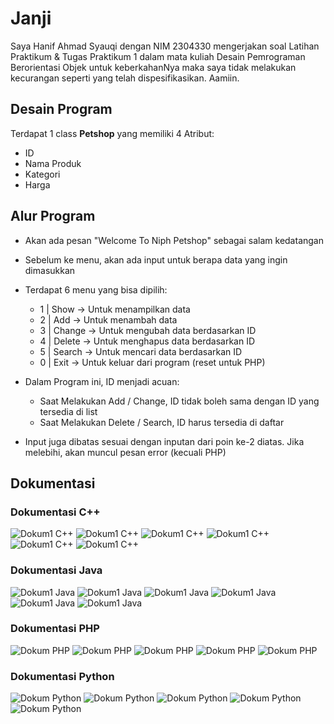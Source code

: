 # Janji

Saya Hanif Ahmad Syauqi dengan NIM 2304330 mengerjakan soal Latihan Praktikum & Tugas Praktikum 1 dalam mata kuliah Desain Pemrograman Berorientasi Objek untuk keberkahanNya maka saya tidak melakukan kecurangan seperti yang telah dispesifikasikan. Aamiin.

## Desain Program

Terdapat 1 class **Petshop** yang memiliki 4 Atribut:
* ID
* Nama Produk
* Kategori
* Harga

## Alur Program
- Akan ada pesan "Welcome To Niph Petshop" sebagai salam kedatangan
- Sebelum ke menu, akan ada input untuk berapa data yang ingin dimasukkan
- Terdapat 6 menu yang bisa dipilih:

  * 1 | Show      -> Untuk menampilkan data
  * 2 | Add       -> Untuk menambah data
  * 3 | Change    -> Untuk mengubah data berdasarkan ID
  * 4 | Delete    -> Untuk menghapus data berdasarkan ID
  * 5 | Search    -> Untuk mencari data berdasarkan ID
  * 0 | Exit      -> Untuk keluar dari program (reset untuk PHP)

- Dalam Program ini, ID menjadi acuan:
  * Saat Melakukan Add / Change, ID tidak boleh sama dengan ID yang tersedia di list
  * Saat Melakukan Delete / Search, ID harus tersedia di daftar

- Input juga dibatas sesuai dengan inputan dari poin ke-2 diatas. Jika melebihi, akan muncul pesan error (kecuali PHP)

## Dokumentasi

### Dokumentasi C++
![Dokum1 C++](https://github.com/nipqt/TP1DPBO2025C2/blob/main/C%2B%2B/Dokumentasi/WhatsApp%20Image%202025-02-15%20at%2022.06.14.jpeg)
![Dokum1 C++](https://github.com/nipqt/TP1DPBO2025C2/blob/main/C%2B%2B/Dokumentasi/WhatsApp%20Image%202025-02-15%20at%2022.06.31.jpeg)
![Dokum1 C++](https://github.com/nipqt/TP1DPBO2025C2/blob/main/C%2B%2B/Dokumentasi/WhatsApp%20Image%202025-02-15%20at%2022.07.05.jpeg)
![Dokum1 C++](https://github.com/nipqt/TP1DPBO2025C2/blob/main/C%2B%2B/Dokumentasi/WhatsApp%20Image%202025-02-15%20at%2022.07.30.jpeg)
![Dokum1 C++](https://github.com/nipqt/TP1DPBO2025C2/blob/main/C%2B%2B/Dokumentasi/WhatsApp%20Image%202025-02-15%20at%2022.07.39.jpeg)
![Dokum1 C++](https://github.com/nipqt/TP1DPBO2025C2/blob/main/C%2B%2B/Dokumentasi/WhatsApp%20Image%202025-02-15%20at%2022.49.53.jpeg)

### Dokumentasi Java
![Dokum1 Java](https://github.com/nipqt/TP1DPBO2025C2/blob/main/Java/Dokum/1.png)
![Dokum1 Java](https://github.com/nipqt/TP1DPBO2025C2/blob/main/Java/Dokum/2.png)
![Dokum1 Java](https://github.com/nipqt/TP1DPBO2025C2/blob/main/Java/Dokum/3.png)
![Dokum1 Java](https://github.com/nipqt/TP1DPBO2025C2/blob/main/Java/Dokum/4.png)
![Dokum1 Java](https://github.com/nipqt/TP1DPBO2025C2/blob/main/Java/Dokum/5.png)
![Dokum1 Java](https://github.com/nipqt/TP1DPBO2025C2/blob/main/Java/Dokum/6.png)

### Dokumentasi PHP
![Dokum PHP](https://github.com/nipqt/TP1DPBO2025C2/blob/main/PHP/Dokumentasi/1.png)
![Dokum PHP](https://github.com/nipqt/TP1DPBO2025C2/blob/main/PHP/Dokumentasi/2.png)
![Dokum PHP](https://github.com/nipqt/TP1DPBO2025C2/blob/main/PHP/Dokumentasi/3.png)
![Dokum PHP](https://github.com/nipqt/TP1DPBO2025C2/blob/main/PHP/Dokumentasi/4.png)
![Dokum PHP](https://github.com/nipqt/TP1DPBO2025C2/blob/main/PHP/Dokumentasi/5.png)

### Dokumentasi Python
![Dokum Python](https://github.com/nipqt/TP1DPBO2025C2/blob/main/Python/Dokumentasi/1.png)
![Dokum Python](https://github.com/nipqt/TP1DPBO2025C2/blob/main/Python/Dokumentasi/2.png)
![Dokum Python](https://github.com/nipqt/TP1DPBO2025C2/blob/main/Python/Dokumentasi/3.png)
![Dokum Python](https://github.com/nipqt/TP1DPBO2025C2/blob/main/Python/Dokumentasi/4.png)
![Dokum Python](https://github.com/nipqt/TP1DPBO2025C2/blob/main/Python/Dokumentasi/5.png)
